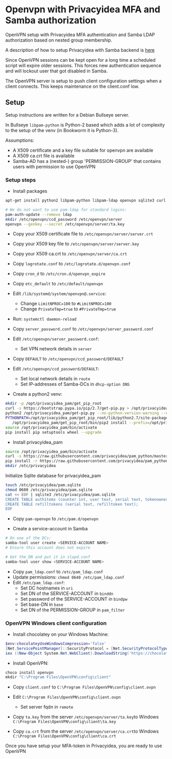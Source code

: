 # Openvpn with Privacyidea MFA and Samba authorization

OpenVPN setup with Privacyidea MFA authentication and Samba LDAP authorization based on nested group membership.

A description of how to setup Privacyidea with Samba backend is [here](../privacyidea/README.md)


Since OpenVPN sessions can be kept open for a long time a scheduled script will expire older sessions. 
This forces new authentication sequence and will lockout user that got disabled in Samba. 

The OpenVPN server is setup to push client configuration settings when a client connects. 
This keeps maintenance on the client.conf low.

## Setup

Setup instructions are written for a Debian Bullseye server.

In Bullseye `libpam-python` is Python-2 based which adds a lot of complexity to the setup of the venv (in Bookworm it is Python-3). 

Assumptions:
- A X509 certificate and a key file suitable for openvpn are available
- A X509 ca.crt file is available
- Samba-AD has a (nested-) group 'PERMISSION-GROUP' that contains users with permission to use OpenVPN 

### Setup steps

- Install packages

```bash
apt-get install python2 libpam-python libpam-ldap openvpn sqlite3 curl

# We do not want to use pam-ldap for standard logins:
pam-auth-update --remove ldap
mkdir /etc/openvpn/ccd_password /etc/openvpn/server
openvpn --genkey --secret /etc/openvpn/server/ta.key
```

- Copy your X509 certificate file to `/etc/openvpn/server/server.crt`
- Copy your X509 key file to `/etc/openvpn/server/server.key`
- Copy your X509 ca.crt to `/etc/openvpn/server/ca.crt`


- Copy `logrotate.conf` to `/etc/logrotate.d/openvpn.conf`
- Copy `cron_d` to `/etc/cron.d/openvpn_expire`
- Copy `etc_default` to `/etc/default/openvpn`


- Edit `/lib/systemd/system/openvpn@.service`:
  - Change `LimitNPROC=100` to `#LimitNPROC=100` 
  - Change `PrivateTmp=true` to `#PrivateTmp=true` 
- Run: `systemctl daemon-reload`

- Copy `server_password.conf` to `/etc/openvpn/server_password.conf`
- Edit `/etc/openvpn/server_password.conf`:
  - Set VPN network details in `server`

 
- Copy `DEFAULT` to `/etc/openvpn/ccd_password/DEFAULT`
- Edit `/etc/openvpn/ccd_password/DEFAULT`:
  - Set local network details in `route`
  - Set IP-addresses of Samba-DCs in `dhcp-option DNS`
 
- Create a python2 venv:

```bash
mkdir -p /opt/privacyidea_pam/get_pip_root
curl -s https://bootstrap.pypa.io/pip/2.7/get-pip.py > /opt/privacyidea_pam/get-pip.py
python2 /opt/privacyidea_pam/get-pip.py --no-python-version-warning --no-warn-script-location --prefix /opt/privacyidea_pam/get_pip_root
PYTHONPATH=/opt/privacyidea_pam/get_pip_root/lib/python2.7/site-packages \
   /opt/privacyidea_pam/get_pip_root/bin/pip2 install --prefix=/opt/privacyidea_pam/get_pip_root virtualenv
source /opt/privacyidea_pam/bin/activate
pip install pip setuptools wheel --upgrade
```

- Install privacyidea_pam

```bash
source /opt/privacyidea_pam/bin/activate
curl -s https://raw.githubusercontent.com/privacyidea/pam_python/master/privacyidea_pam.py > /opt/privacyidea_pam/lib/python2.7/site-packages/privacyidea_pam.py
pip install -r https://raw.githubusercontent.com/privacyidea/pam_python/master/requirements.txt
mkdir /etc/privacyidea
```

  Initialize Sqlite database for privacyidea_pam

```bash
touch /etc/privacyidea/pam.sqlite
chmod 0600 /etc/privacyidea/pam.sqlite
cat << EOF | sqlite3 /etc/privacyidea/pam.sqlite
CREATE TABLE authitems (counter int, user text, serial text, tokenowner text,otp text, tokentype text);
CREATE TABLE refilltokens (serial text, refilltoken text);
EOF 
```

- Copy `pam-openvpn` to `/etc/pam.d/openvpn`


- Create a service-account in Samba

```bash
# On one of the DCs:
samba-tool user create <SERVICE-ACCOUNT NAME>
# Ensure this account does not expire

# Get the DN and put it in slapd.conf
samba-tool user show <SERVICE-ACCOUNT NAME>
```

- Copy `pam_ldap.conf` to `/etc/pam_ldap.conf`
- Update permissions: `chmod 0640 /etc/pam_ldap.conf`
- Edit `/etc/pam_ldap.conf`:
  - Set DC hostnames in `uri`
  - Set DN of the SERVICE-ACCOUNT in `binddn`
  - Set password of the SERVICE-ACCOUNT in `bindpw`
  - Set base-DN in `base`
  - Set DN of the PERMISSION-GROUP in `pam_filter`


### OpenVPN Windows client configuration

- Install chocolatey on your Windows Machine:

```powershell
$env:chocolateyUseWindowsCompression='false'
[Net.ServicePointManager]::SecurityProtocol = [Net.SecurityProtocolType]::Tls12
iex ((New-Object System.Net.WebClient).DownloadString('https://chocolatey.org/install.ps1'))
```

- Install OpenVPN:
```powershell
choco install openvpn
mkdir "C:\Program Files\OpenVPN\config\client"
```

- Copy `client.conf` to `C:\Program Files\OpenVPN\config\client.ovpn`
- Edit `C:\Program Files\OpenVPN\config\client.ovpn`
  - Set server fqdn in `remote`

- Copy `ta.key` from the server `/etc/openvpn/server/ta.key`to Windows `C:\Program Files\OpenVPN\config\client\ta.key`  
- Copy `ca.crt` from the server `/etc/openvpn/server/ca.crt`to Windows `C:\Program Files\OpenVPN\config\client\ca.crt`  

Once you have setup your MFA-token in Privacyidea, you are ready to use OpenVPN 
